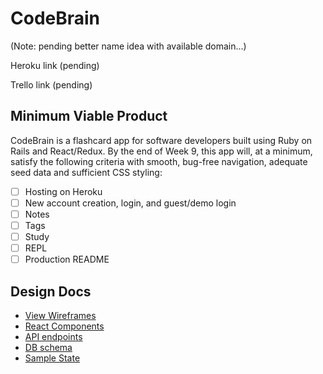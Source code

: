 # CodeBrain

(Note: pending better name idea with available domain...)

Heroku link (pending)

Trello link (pending)

## Minimum Viable Product

CodeBrain is a flashcard app for software developers built using Ruby on Rails and React/Redux. By the end of Week 9, this app will, at a minimum, satisfy the following criteria with smooth, bug-free navigation, adequate seed data and sufficient CSS styling:

- [ ] Hosting on Heroku
- [ ] New account creation, login, and guest/demo login
- [ ] Notes
- [ ] Tags
- [ ] Study
- [ ] REPL
- [ ] Production README

## Design Docs
* [View Wireframes][wireframes]
* [React Components][components]
* [API endpoints][api-endpoints]
* [DB schema][schema]
* [Sample State][sample-state]

[wireframes]: (wireframes)
[components]: (component-hierarchy.md)
[sample-state]: (sample-state.md)
[api-endpoints]: (api-endpoints.md)
[schema]: (schema.md)
